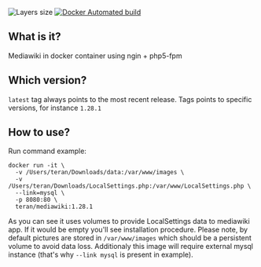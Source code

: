 ![Layers size](https://images.microbadger.com/badges/image/teran/mediawiki.svg)
[![Docker Automated build](https://img.shields.io/docker/automated/teran/mediawiki.svg)](https://hub.docker.com/r/teran/mediawiki/)

## What is it?
Mediawiki in docker container using ngin + php5-fpm

## Which version?
`latest` tag always points to the most recent release.
Tags points to specific versions, for instance `1.28.1`

## How to use?
Run command example:
```
docker run -it \
  -v /Users/teran/Downloads/data:/var/www/images \
  -v /Users/teran/Downloads/LocalSettings.php:/var/www/LocalSettings.php \
  --link=mysql \
  -p 8080:80 \
  teran/mediawiki:1.28.1
```

As you can see it uses volumes to provide LocalSettings data to mediawiki app.
If it would be empty you'll see installation procedure. Please note, by default
pictures are stored in `/var/www/images` which should be a persistent volume to
avoid data loss. Additionaly this image will require external mysql instance
(that's why `--link mysql` is present in example).
